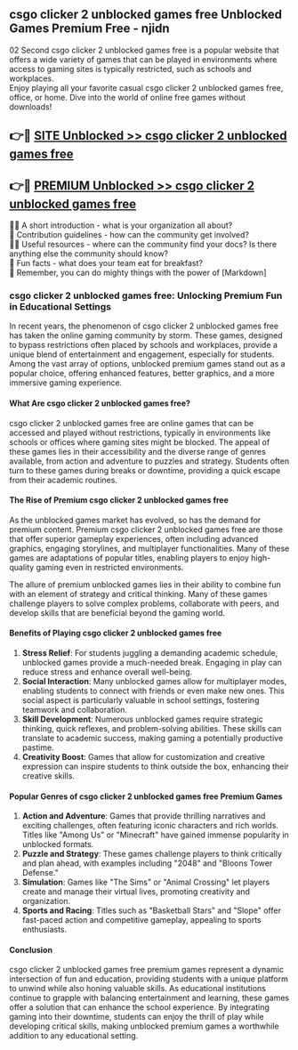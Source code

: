 ## csgo clicker 2 unblocked games free Unblocked Games Premium Free - njidn

02 Second csgo clicker 2 unblocked games free is a popular website that offers a wide variety of games that can be played in environments where access to gaming sites is typically restricted, such as schools and workplaces.  
Enjoy playing all your favorite casual csgo clicker 2 unblocked games free, office, or home. Dive into the world of online free games without downloads!

## 👉🔴 [SITE Unblocked >> csgo clicker 2 unblocked games free](http://apps.freeplayer.one?title=csgo_clicker_2_unblocked_games_free&ref=23D)

## 👉🔴 [PREMIUM Unblocked >> csgo clicker 2 unblocked games free](http://apps.freeplayer.one?title=csgo_clicker_2_unblocked_games_free&ref=23D)

🙋‍♀️ A short introduction - what is your organization all about?  
🌈 Contribution guidelines - how can the community get involved?  
👩‍💻 Useful resources - where can the community find your docs? Is there anything else the community should know?  
🍿 Fun facts - what does your team eat for breakfast?  
🧙 Remember, you can do mighty things with the power of [Markdown]

### csgo clicker 2 unblocked games free: Unlocking Premium Fun in Educational Settings

In recent years, the phenomenon of csgo clicker 2 unblocked games free has taken the online gaming community by storm. These games, designed to bypass restrictions often placed by schools and workplaces, provide a unique blend of entertainment and engagement, especially for students. Among the vast array of options, unblocked premium games stand out as a popular choice, offering enhanced features, better graphics, and a more immersive gaming experience.

#### What Are csgo clicker 2 unblocked games free?

csgo clicker 2 unblocked games free are online games that can be accessed and played without restrictions, typically in environments like schools or offices where gaming sites might be blocked. The appeal of these games lies in their accessibility and the diverse range of genres available, from action and adventure to puzzles and strategy. Students often turn to these games during breaks or downtime, providing a quick escape from their academic routines.

#### The Rise of Premium csgo clicker 2 unblocked games free

As the unblocked games market has evolved, so has the demand for premium content. Premium csgo clicker 2 unblocked games free are those that offer superior gameplay experiences, often including advanced graphics, engaging storylines, and multiplayer functionalities. Many of these games are adaptations of popular titles, enabling players to enjoy high-quality gaming even in restricted environments.

The allure of premium unblocked games lies in their ability to combine fun with an element of strategy and critical thinking. Many of these games challenge players to solve complex problems, collaborate with peers, and develop skills that are beneficial beyond the gaming world.

#### Benefits of Playing csgo clicker 2 unblocked games free

1.  **Stress Relief**: For students juggling a demanding academic schedule, unblocked games provide a much-needed break. Engaging in play can reduce stress and enhance overall well-being.
2.  **Social Interaction**: Many unblocked games allow for multiplayer modes, enabling students to connect with friends or even make new ones. This social aspect is particularly valuable in school settings, fostering teamwork and collaboration.
3.  **Skill Development**: Numerous unblocked games require strategic thinking, quick reflexes, and problem-solving abilities. These skills can translate to academic success, making gaming a potentially productive pastime.
4.  **Creativity Boost**: Games that allow for customization and creative expression can inspire students to think outside the box, enhancing their creative skills.

#### Popular Genres of csgo clicker 2 unblocked games free Premium Games

1.  **Action and Adventure**: Games that provide thrilling narratives and exciting challenges, often featuring iconic characters and rich worlds. Titles like "Among Us" or "Minecraft" have gained immense popularity in unblocked formats.
2.  **Puzzle and Strategy**: These games challenge players to think critically and plan ahead, with examples including "2048" and "Bloons Tower Defense."
3.  **Simulation**: Games like "The Sims" or "Animal Crossing" let players create and manage their virtual lives, promoting creativity and organization.
4.  **Sports and Racing**: Titles such as "Basketball Stars" and "Slope" offer fast-paced action and competitive gameplay, appealing to sports enthusiasts.

#### Conclusion

csgo clicker 2 unblocked games free premium games represent a dynamic intersection of fun and education, providing students with a unique platform to unwind while also honing valuable skills. As educational institutions continue to grapple with balancing entertainment and learning, these games offer a solution that can enhance the school experience. By integrating gaming into their downtime, students can enjoy the thrill of play while developing critical skills, making unblocked premium games a worthwhile addition to any educational setting.